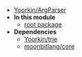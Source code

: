 - [Yoorkin/ArgParser](Yoorkin/ArgParser/)
- **In this module**
  - [root package](Yoorkin/ArgParser/members)
- **Dependencies**
  - [Yoorkin/trie](Yoorkin/trie/)
  - [moonbitlang/core](moonbitlang/core/)